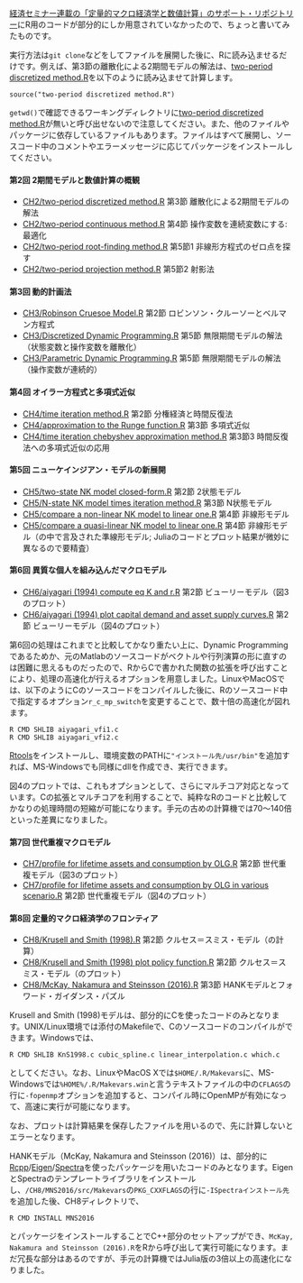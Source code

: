 [経済セミナー連載の「定量的マクロ経済学と数値計算」のサポート・リポジトリー](https://github.com/keizai-seminar-quant-macro)にR用のコードが部分的にしか用意されていなかったので、ちょっと書いてみたものです。

実行方法は`git clone`などをしてファイルを展開した後に、Rに読み込ませるだけです。例えば、第3節の離散化による2期間モデルの解法は、[two-period discretized method.R](https://github.com/uncorrelated/KSQME/blob/master/CH2/two-period%20discretized%20method.R)を以下のように読み込ませて計算します。

	source("two-period discretized method.R")

`getwd()`で確認できるワーキングディレクトリに[two-period discretized method.R](https://github.com/uncorrelated/KSQME/blob/master/CH2/two-period%20discretized%20method.R)が無いと呼び出せないので注意してください。また、他のファイルやパッケージに依存しているファイルもあります。ファイルはすべて展開し、ソースコード中のコメントやエラーメッセージに応じてパッケージをインストールしてください。


#### 第2回 2期間モデルと数値計算の概観
- [CH2/two-period discretized method.R](https://github.com/uncorrelated/KSQME/blob/master/CH2/two-period%20discretized%20method.R) 第3節 離散化による2期間モデルの解法
- [CH2/two-period continuous method.R](https://github.com/uncorrelated/KSQME/blob/master/CH2/two-period%20continuous%20method.R) 第4節 操作変数を連続変数にする: 最適化
- [CH2/two-period root-finding method.R](https://github.com/uncorrelated/KSQME/blob/master/CH2/two-period%20root-finding%20method.R) 第5節1 非線形方程式のゼロ点を探す
- [CH2/two-period projection method.R](https://github.com/uncorrelated/KSQME/blob/master/CH2/two-period%20projection%20method.R) 第5節2 射影法

#### 第3回 動的計画法
- [CH3/Robinson Cruesoe Model.R](https://github.com/uncorrelated/KSQME/blob/master/CH3/Robinson%20Cruesoe%20Model.R) 第2節 ロビンソン・クルーソーとベルマン方程式
- [CH3/Discretized Dynamic Programming.R](https://github.com/uncorrelated/KSQME/blob/master/CH3/Discretized%20Dynamic%20Programming.R) 第5節 無限期間モデルの解法（状態変数と操作変数を離散化）
- [CH3/Parametric Dynamic Programming.R](https://github.com/uncorrelated/KSQME/blob/master/CH3/Parametric%20Dynamic%20Programming.R) 第5節 無限期間モデルの解法（操作変数が連続的）

#### 第4回 オイラー方程式と多項式近似
- [CH4/time iteration method.R](https://github.com/uncorrelated/KSQME/blob/master/CH4/time%20iteration%20method.R) 第2節 分権経済と時間反復法
- [CH4/approximation to the Runge function.R](https://github.com/uncorrelated/KSQME/blob/master/CH4/approximation%20to%20the%20Runge%20function.R) 第3節 多項式近似
- [CH4/time iteration chebyshev approximation method.R](https://github.com/uncorrelated/KSQME/blob/master/CH4/time%20iteration%20chebyshev%20approximation%20method.R) 第3節3 時間反復法への多項式近似の応用

#### 第5回 ニューケインジアン・モデルの新展開
- [CH5/two-state NK model closed-form.R](https://github.com/uncorrelated/KSQME/blob/master/CH5/two-state%20NK%20model%20closed-form.R) 第2節 2状態モデル
- [CH5/N-state NK model times iteration method.R](https://github.com/uncorrelated/KSQME/blob/master/CH5/N-state%20NK%20model%20times%20iteration%20method.R) 第3節 N状態モデル
- [CH5/compare a non-linear NK model to linear one.R](https://github.com/uncorrelated/KSQME/blob/master/CH5/compare%20a%20non-linear%20NK%20model%20to%20linear%20one.R) 第4節 非線形モデル
- [CH5/compare a quasi-linear NK model to linear one.R](https://github.com/uncorrelated/KSQME/blob/master/CH5/compare%20a%20quasi-linear%20NK%20model%20to%20linear%20one.R) 第4節 非線形モデル（の中で言及された準線形モデル; Juliaのコードとプロット結果が微妙に異なるので要精査）

#### 第6回 異質な個人を組み込んだマクロモデル
- [CH6/aiyagari (1994) compute eq K and r.R](https://github.com/uncorrelated/KSQME/blob/master/CH6/aiyagari%20(1994)%20compute%20eq%20K%20and%20r.R) 第2節 ビューリーモデル（図3のプロット）
- [CH6/aiyagari (1994) plot capital demand and asset supply curves.R](https://github.com/uncorrelated/KSQME/blob/master/CH6/aiyagari%20(1994)%20plot%20capital%20demand%20and%20asset%20supply%20curves.R) 第2節 ビューリーモデル（図4のプロット）

第6回の処理はこれまでと比較してかなり重たい上に、Dynamic Programmingであるためか、元のMatlabのソースコードがベクトルや行列演算の形に直すのは困難に思えるものだったので、RからCで書かれた関数の拡張を呼び出すことにより、処理の高速化が行えるオプションを用意しました。LinuxやMacOSでは、以下のようにCのソースコードをコンパイルした後に、Rのソースコード中で指定するオプション`r_c_mp_switch`を変更することで、数十倍の高速化が図れます。

	R CMD SHLIB aiyagari_vfi1.c
	R CMD SHLIB aiyagari_vfi2.c

[Rtools](https://cran.r-project.org/bin/windows/Rtools/)をインストールし、環境変数のPATHに`"インストール先/usr/bin"`を追加すれば、MS-Windowsでも同様にdllを作成でき、実行できます。

図4のプロットでは、これもオプションとして、さらにマルチコア対応となっています。Cの拡張とマルチコアを利用することで、純粋なRのコードと比較してかなりの処理時間の短縮が可能になります。手元の古めの計算機では70〜140倍といった差異になりました。

#### 第7回 世代重複マクロモデル
- [CH7/profile for lifetime assets and consumption by OLG.R](https://github.com/uncorrelated/KSQME/blob/master/CH7/profile%20for%20lifetime%20assets%20and%20consumption%20by%20OLG.R) 第2節 世代重複モデル（図3のプロット）
- [CH7/profile for lifetime assets and consumption by OLG in various scenario.R](https://github.com/uncorrelated/KSQME/blob/master/CH7/profile%20for%20lifetime%20assets%20and%20consumption%20by%20OLG%20in%20various%20scenario.R) 第2節 世代重複モデル（図4のプロット）

#### 第8回 定量的マクロ経済学のフロンティア
- [CH8/Krusell and Smith (1998).R](https://github.com/uncorrelated/KSQME/blob/master/CH8/Krusell%20and%20Smith%20(1998).R) 第2節 クルセス＝スミス・モデル（の計算）
- [CH8/Krusell and Smith (1998) plot policy function.R](https://github.com/uncorrelated/KSQME/blob/master/CH8/Krusell%20and%20Smith%20(1998)%20plot%20policy%20function.R) 第2節 クルセス＝スミス・モデル（のプロット）
- [CH8/McKay, Nakamura and Steinsson (2016).R](https://github.com/uncorrelated/KSQME/blob/master/CH8/McKay,%20Nakamura%20and%20Steinsson%20(2016).R) 第3節 HANKモデルとフォワード・ガイダンス・パズル

Krusell and Smith (1998)モデルは、部分的にCを使ったコードのみとなります。UNIX/Linux環境では添付のMakefileで、Cのソースコードのコンパイルができます。Windowsでは、

	R CMD SHLIB KnS1998.c cubic_spline.c linear_interpolation.c which.c

としてください。なお、LinuxやMacOS Xでは`$HOME/.R/Makevars`に、MS-Windowsでは`%HOME%/.R/Makevars.win`と言うテキストファイルの中の`CFLAGS`の行に`-fopenmp`オプションを追加すると、コンパイル時にOpenMPが有効になって、高速に実行が可能になります。

なお、プロットは計算結果を保存したファイルを用いるので、先に計算しないとエラーとなります。

HANKモデル（McKay, Nakamura and Steinsson (2016)）は、部分的に[Rcpp](http://www.rcpp.org/)/[Eigen](http://eigen.tuxfamily.org)/[Spectra](https://spectralib.org/)を使ったパッケージを用いたコードのみとなります。EigenとSpectraのテンプレートライブラリをインストールし、`/CH8/MNS2016/src/Makevars`の`PKG_CXXFLAGS`の行に`-ISpectraインストール先`を追加した後、CH8ディレクトリで、

	R CMD INSTALL MNS2016

とパッケージをインストールすることでC++部分のセットアップができ、`McKay, Nakamura and Steinsson (2016).R`をRから呼び出して実行可能になります。まだ冗長な部分はあるのですが、手元の計算機ではJulia版の3倍以上の高速化になりました。
